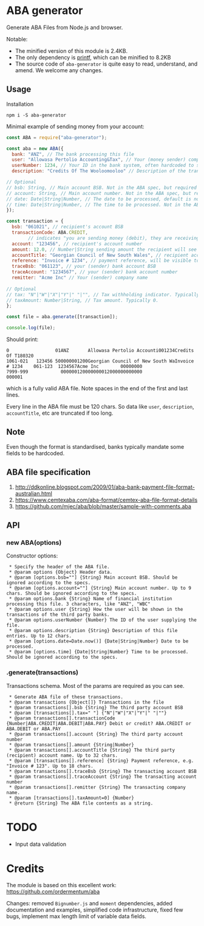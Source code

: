 # ABA generator

Generate ABA Files from Node.js and browser.

Notable:

* The minified version of this module is 2.4KB.
* The only dependency is [printf](https://www.npmjs.com/package/printf), which can be minified to 8.2KB
* The source code of `aba-generator` is quite easy to read, understand, and amend. We welcome any changes. 

## Usage

Installation

```shell script
npm i -S aba-generator
```

Minimal example of sending money from your account:

```js
const ABA = require("aba-generator");

const aba = new ABA({
  bank: "ANZ", // The bank processing this file
  user: "Allowasa Pertolio Accounting&Tax", // Your (money sender) company name
  userNumber: 1234, // Your ID in the bank system, often hardcoded to some number. Consult with your bank
  description: "Credits Of The Wooloomooloo" // Description of the transactions within the file

// Optional
// bsb: String, // Main account BSB. Not in the ABA spec, but required by ANZ
// account: String, // Main account number. Not in the ABA spec, but required by ANZ
// date: Date|String|Number, // The date to be processed, default is now
// time: Date|String|Number, // The time to be processed. Not in the ABA spec, but required by ANZ
});

const transaction = {
  bsb: "061021", // recipient's account BSB
  transactionCode: ABA.CREDIT, 
        // indicates "you are sending money (debit), they are receiving (credit)". ABA.PAY works in the same way but with code 53 
  account: "123456", // recipient's account number
  amount: 12.0, // Number|String sending amount the recipient will see in their bank account
  accountTitle: "Georgian Council of New South Wales", // recipient account name
  reference: "Invoice # 1234", // payment reference, will be visible to the recipient
  traceBsb: "061123", // your (sender) bank account BSB
  traceAccount: "1234567", // your (sender) bank account number
  remitter: "Acme Inc" // Your (sender) company name
  
// Optional
// tax: "N"|"W"|"X"|"Y"|" "|"", // Tax withholding indicator. Typically blank, meaning no tax. See ABA specification.
// taxAmount: Number|String, // Tax amount. Typically 0.
};

const file = aba.generate([transaction]);

console.log(file);
```

Should print:

```
0                 01ANZ       Allowasa Pertolio Accounti001234Credits Of T180320                                        
1061-021   123456 500000001200Georgian Council of New South WaInvoice # 1234    061-123  1234567Acme Inc        00000000
7999-999            000000120000000012000000000000                        000001                                        
```

which is a fully valid ABA file. Note spaces in the end of the first and last lines.

Every line in the ABA file must be 120 chars. So data like `user`, `description`, `accountTitle`, etc are truncated if too long.

## Note

Even though the format is standardised, banks typically mandate some fields to be hardcoded.

## ABA file specification

1. http://ddkonline.blogspot.com/2009/01/aba-bank-payment-file-format-australian.html
1. https://www.cemtexaba.com/aba-format/cemtex-aba-file-format-details
1. https://github.com/mjec/aba/blob/master/sample-with-comments.aba

## API

### new ABA(options)

Constructor options:

```
 * Specify the header of the ABA file.
 * @param options {Object} Header data.
 * @param [options.bsb=""] {String} Main account BSB. Should be ignored according to the specs.
 * @param [options.account=""] {String} Main account number. Up to 9 chars. Should be ignored according to the specs.
 * @param options.bank {String} Name of financial institution processing this file. 3 characters, like "ANZ", "WBC"
 * @param options.user {String} How the user will be shown in the transactions of the third party banks.
 * @param options.userNumber {Number} The ID of the user supplying the file.
 * @param options.description {String} Description of this file entries. Up to 12 chars.
 * @param [options.date=Date.now()] {Date|String|Number} Date to be processed.
 * @param [options.time] {Date|String|Number} Time to be processed. Should be ignored according to the specs.
```

### .generate(transactions)

Transactions schema. Most of the params are required as you can see.

```
 * Generate ABA file of these transactions.
 * @param transactions {Object[]} Transactions in the file
 * @param transactions[].bsb {String} The third party account BSB
 * @param [transactions[].tax=" "] {"N"|"W"|"X"|"Y"|" "|""}
 * @param transactions[].transactionCode {Number|ABA.CREDIT|ABA.DEBIT|ABA.PAY} Debit or credit? ABA.CREDIT or ABA.DEBIT or ABA.PAY
 * @param transactions[].account {String} The third party account number
 * @param transactions[].amount {String|Number}
 * @param transactions[].accountTitle {String} The third party (recipient) account name. Up to 32 chars.
 * @param [transactions[].reference] {String} Payment reference, e.g. "Invoice # 123". Up to 18 chars.
 * @param transactions[].traceBsb {String} The transacting account BSB
 * @param transactions[].traceAccount {String} The transacting account number
 * @param transactions[].remitter {String} The transacting company name.
 * @param [transactions[].taxAmount=0] {Number}
 * @return {String} The ABA file contents as a string.
```

# TODO

* Input data validation

# Credits

The module is based on this excellent work: https://github.com/ordermentum/aba

Changes: removed `Bignumber.js` and `moment` dependencies, added documentation and examples, simplified code infrastructure, fixed few bugs, implement max length limit of variable data fields.
